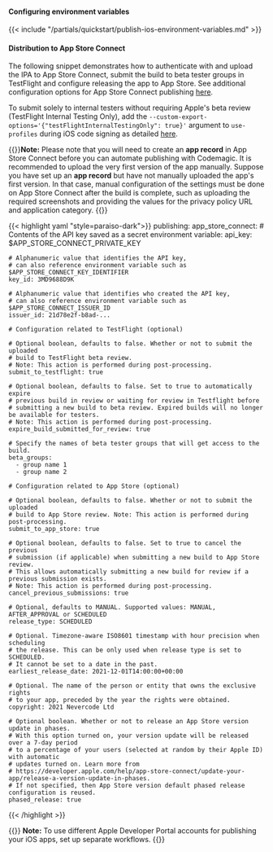 #### Configuring environment variables

{{< include "/partials/quickstart/publish-ios-environment-variables.md" >}}

#### Distribution to App Store Connect

The following snippet demonstrates how to authenticate with and upload the IPA to App Store Connect, submit the build to beta tester groups in TestFlight and configure releasing the app to App Store. See additional configuration options for App Store Connect publishing [here](https://github.com/codemagic-ci-cd/cli-tools/blob/master/docs/app-store-connect/publish.md).

To submit solely to internal testers without requiring Apple's beta review (TestFlight Internal Testing Only), add the `--custom-export-options='{"testFlightInternalTestingOnly": true}'` argument to `use-profiles` during iOS code signing as detailed [here](https://docs.codemagic.io/yaml-code-signing/signing-ios/#using-provisioning-profiles).

{{<notebox>}}**Note:** Please note that you will need to create an **app record** in App Store Connect before you can automate publishing with Codemagic. It is recommended to upload the very first version of the app manually. Suppose you have set up an **app record** but have not manually uploaded the app's first version. In that case, manual configuration of the settings must be done on App Store Connect after the build is complete, such as uploading the required screenshots and providing the values for the privacy policy URL and application category. {{</notebox>}}


{{< highlight yaml "style=paraiso-dark">}}
publishing:
  app_store_connect:
    # Contents of the API key saved as a secret environment variable:
    api_key: $APP_STORE_CONNECT_PRIVATE_KEY 
    
    # Alphanumeric value that identifies the API key, 
    # can also reference environment variable such as $APP_STORE_CONNECT_KEY_IDENTIFIER
    key_id: 3MD9688D9K 

    # Alphanumeric value that identifies who created the API key,
    # can also reference environment variable such as $APP_STORE_CONNECT_ISSUER_ID
    issuer_id: 21d78e2f-b8ad-...
    
    # Configuration related to TestFlight (optional)

    # Optional boolean, defaults to false. Whether or not to submit the uploaded
    # build to TestFlight beta review.
    # Note: This action is performed during post-processing.
    submit_to_testflight: true 

    # Optional boolean, defaults to false. Set to true to automatically expire 
    # previous build in review or waiting for review in Testflight before
    # submitting a new build to beta review. Expired builds will no longer be available for testers.
    # Note: This action is performed during post-processing.
    expire_build_submitted_for_review: true

    # Specify the names of beta tester groups that will get access to the build.
    beta_groups: 
      - group name 1
      - group name 2

    # Configuration related to App Store (optional)

    # Optional boolean, defaults to false. Whether or not to submit the uploaded
    # build to App Store review. Note: This action is performed during post-processing.
    submit_to_app_store: true

    # Optional boolean, defaults to false. Set to true to cancel the previous 
    # submission (if applicable) when submitting a new build to App Store review.
    # This allows automatically submitting a new build for review if a previous submission exists.
    # Note: This action is performed during post-processing.
    cancel_previous_submissions: true
    
    # Optional, defaults to MANUAL. Supported values: MANUAL, AFTER_APPROVAL or SCHEDULED
    release_type: SCHEDULED

    # Optional. Timezone-aware ISO8601 timestamp with hour precision when scheduling
    # the release. This can be only used when release type is set to SCHEDULED.
    # It cannot be set to a date in the past.
    earliest_release_date: 2021-12-01T14:00:00+00:00 
    
    # Optional. The name of the person or entity that owns the exclusive rights
    # to your app, preceded by the year the rights were obtained.
    copyright: 2021 Nevercode Ltd

    # Optional boolean. Whether or not to release an App Store version update in phases.
    # With this option turned on, your version update will be released over a 7-day period
    # to a percentage of your users (selected at random by their Apple ID) with automatic
    # updates turned on. Learn more from 
    # https://developer.apple.com/help/app-store-connect/update-your-app/release-a-version-update-in-phases.
    # If not specified, then App Store version default phased release configuration is reused.
    phased_release: true
{{< /highlight >}}

{{<notebox>}}
**Note:** To use different Apple Developer Portal accounts for publishing your iOS apps, set up separate workflows.
{{</notebox>}}
